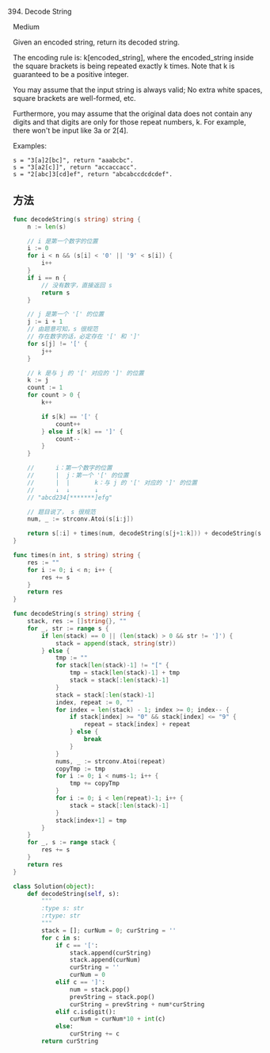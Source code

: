 394. Decode String


Medium


Given an encoded string, return its decoded string.

The encoding rule is: k[encoded_string], where the encoded_string inside the square brackets is being repeated exactly k times. Note that k is guaranteed to be a positive integer.

You may assume that the input string is always valid; No extra white spaces, square brackets are well-formed, etc.

Furthermore, you may assume that the original data does not contain any digits and that digits are only for those repeat numbers, k. For example, there won't be input like 3a or 2[4].

Examples:

```
s = "3[a]2[bc]", return "aaabcbc".
s = "3[a2[c]]", return "accaccacc".
s = "2[abc]3[cd]ef", return "abcabccdcdcdef".
```


## 方法


```go
func decodeString(s string) string {
    n := len(s)

	// i 是第一个数字的位置
	i := 0
	for i < n && (s[i] < '0' || '9' < s[i]) {
		i++
	}
	if i == n {
		// 没有数字，直接返回 s
		return s
	}

	// j 是第一个 '[' 的位置
	j := i + 1
	// 由题意可知，s 很规范
	// 存在数字的话，必定存在 '[' 和 ']'
	for s[j] != '[' {
		j++
	}

	// k 是与 j 的 '[' 对应的 ']' 的位置
	k := j
	count := 1
	for count > 0 {
		k++

		if s[k] == '[' {
			count++
		} else if s[k] == ']' {
			count--
		}
	}

	//      i：第一个数字的位置
	//      |  j：第一个 '[' 的位置
	//      |  |       k：与 j 的 '[' 对应的 ']' 的位置
	//      ↓  ↓       ↓
	// "abcd234[*******]efg"

	// 题目说了， s 很规范
	num, _ := strconv.Atoi(s[i:j])

	return s[:i] + times(num, decodeString(s[j+1:k])) + decodeString(s[k+1:])
}

func times(n int, s string) string {
	res := ""
	for i := 0; i < n; i++ {
		res += s
	}
	return res
}
```

```go
func decodeString(s string) string {
    stack, res := []string{}, ""
	for _, str := range s {
		if len(stack) == 0 || (len(stack) > 0 && str != ']') {
			stack = append(stack, string(str))
		} else {
			tmp := ""
			for stack[len(stack)-1] != "[" {
				tmp = stack[len(stack)-1] + tmp
				stack = stack[:len(stack)-1]
			}
			stack = stack[:len(stack)-1]
			index, repeat := 0, ""
			for index = len(stack) - 1; index >= 0; index-- {
				if stack[index] >= "0" && stack[index] <= "9" {
					repeat = stack[index] + repeat
				} else {
					break
				}
			}
			nums, _ := strconv.Atoi(repeat)
			copyTmp := tmp
			for i := 0; i < nums-1; i++ {
				tmp += copyTmp
			}
			for i := 0; i < len(repeat)-1; i++ {
				stack = stack[:len(stack)-1]
			}
			stack[index+1] = tmp
		}
	}
	for _, s := range stack {
		res += s
	}
	return res
}
```

```python
class Solution(object):
    def decodeString(self, s):
        """
        :type s: str
        :rtype: str
        """
        stack = []; curNum = 0; curString = ''
        for c in s:
            if c == '[':
                stack.append(curString)
                stack.append(curNum)
                curString = ''
                curNum = 0
            elif c == ']':
                num = stack.pop()
                prevString = stack.pop()
                curString = prevString + num*curString
            elif c.isdigit():
                curNum = curNum*10 + int(c)
            else:
                curString += c
        return curString
```